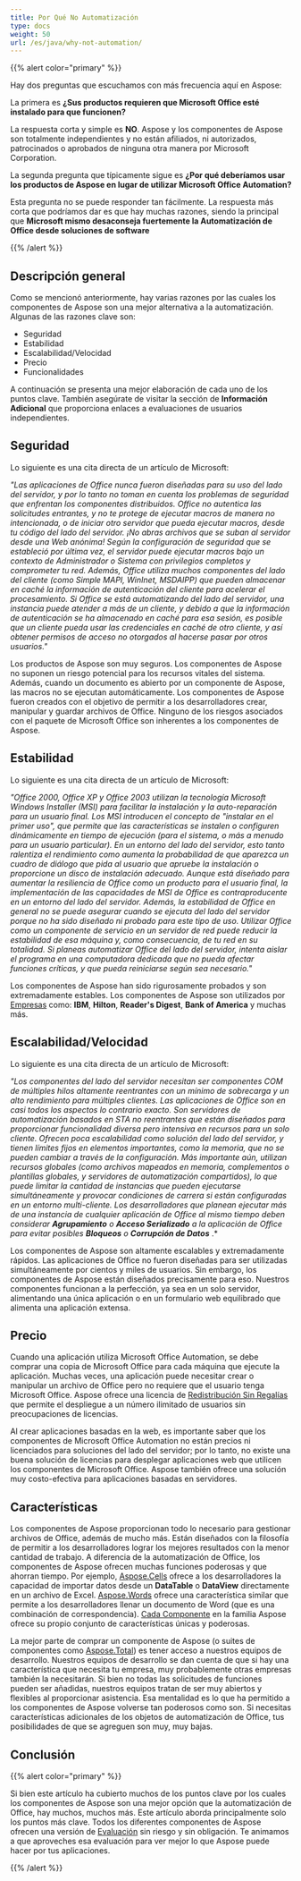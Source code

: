 ```yaml
---
title: Por Qué No Automatización
type: docs
weight: 50
url: /es/java/why-not-automation/
---
```


{{% alert color="primary" %}} 

Hay dos preguntas que escuchamos con más frecuencia aquí en Aspose: 

La primera es **¿Sus productos requieren que Microsoft Office esté instalado para que funcionen?** 

La respuesta corta y simple es **NO**. Aspose y los componentes de Aspose son totalmente independientes y no están afiliados, ni autorizados, patrocinados o aprobados de ninguna otra manera por Microsoft Corporation. 

La segunda pregunta que típicamente sigue es **¿Por qué deberíamos usar los productos de Aspose en lugar de utilizar Microsoft Office Automation?** 

Esta pregunta no se puede responder tan fácilmente. La respuesta más corta que podríamos dar es que hay muchas razones, siendo la principal que **Microsoft mismo desaconseja fuertemente la Automatización de Office desde soluciones de software** 

{{% /alert %}} 
## **Descripción general**
Como se mencionó anteriormente, hay varias razones por las cuales los componentes de Aspose son una mejor alternativa a la automatización. Algunas de las razones clave son: 

- Seguridad
- Estabilidad
- Escalabilidad/Velocidad
- Precio
- Funcionalidades

A continuación se presenta una mejor elaboración de cada uno de los puntos clave. También asegúrate de visitar la sección de **Información Adicional** que proporciona enlaces a evaluaciones de usuarios independientes. 
## **Seguridad**
Lo siguiente es una cita directa de un artículo de Microsoft: 

*"Las aplicaciones de Office nunca fueron diseñadas para su uso del lado del servidor, y por lo tanto no toman en cuenta los problemas de seguridad que enfrentan los componentes distribuidos. Office no autentica las solicitudes entrantes, y no te protege de ejecutar macros de manera no intencionada, o de iniciar otro servidor que pueda ejecutar macros, desde tu código del lado del servidor. ¡No abras archivos que se suban al servidor desde una Web anónima! Según la configuración de seguridad que se estableció por última vez, el servidor puede ejecutar macros bajo un contexto de Administrador o Sistema con privilegios completos y comprometer tu red. Además, Office utiliza muchos componentes del lado del cliente (como Simple MAPI, WinInet, MSDAIPP) que pueden almacenar en caché la información de autenticación del cliente para acelerar el procesamiento. Si Office se está automatizando del lado del servidor, una instancia puede atender a más de un cliente, y debido a que la información de autenticación se ha almacenado en caché para esa sesión, es posible que un cliente pueda usar las credenciales en caché de otro cliente, y así obtener permisos de acceso no otorgados al hacerse pasar por otros usuarios."* 

Los productos de Aspose son muy seguros. Los componentes de Aspose no suponen un riesgo potencial para los recursos vitales del sistema. Además, cuando un documento es abierto por un componente de Aspose, las macros no se ejecutan automáticamente. Los componentes de Aspose fueron creados con el objetivo de permitir a los desarrolladores crear, manipular y guardar archivos de Office. Ninguno de los riesgos asociados con el paquete de Microsoft Office son inherentes a los componentes de Aspose. 
## **Estabilidad**
Lo siguiente es una cita directa de un artículo de Microsoft: 

*"Office 2000, Office XP y Office 2003 utilizan la tecnología Microsoft Windows Installer (MSI) para facilitar la instalación y la auto-reparación para un usuario final. Los MSI introducen el concepto de "instalar en el primer uso", que permite que las características se instalen o configuren dinámicamente en tiempo de ejecución (para el sistema, o más a menudo para un usuario particular). En un entorno del lado del servidor, esto tanto ralentiza el rendimiento como aumenta la probabilidad de que aparezca un cuadro de diálogo que pida al usuario que apruebe la instalación o proporcione un disco de instalación adecuado. Aunque está diseñado para aumentar la resiliencia de Office como un producto para el usuario final, la implementación de las capacidades de MSI de Office es contraproducente en un entorno del lado del servidor. Además, la estabilidad de Office en general no se puede asegurar cuando se ejecuta del lado del servidor porque no ha sido diseñado ni probado para este tipo de uso. Utilizar Office como un componente de servicio en un servidor de red puede reducir la estabilidad de esa máquina y, como consecuencia, de tu red en su totalidad. Si planeas automatizar Office del lado del servidor, intenta aislar el programa en una computadora dedicada que no pueda afectar funciones críticas, y que pueda reiniciarse según sea necesario."* 

Los componentes de Aspose han sido rigurosamente probados y son extremadamente estables. Los componentes de Aspose son utilizados por [Empresas](https://about.aspose.com/customers) como: **IBM**, **Hilton**, **Reader's Digest**, **Bank of America** y muchas más. 
## **Escalabilidad/Velocidad**
Lo siguiente es una cita directa de un artículo de Microsoft: 

*"Los componentes del lado del servidor necesitan ser componentes COM de múltiples hilos altamente reentrantes con un mínimo de sobrecarga y un alto rendimiento para múltiples clientes. Las aplicaciones de Office son en casi todos los aspectos lo contrario exacto. Son servidores de automatización basados en STA no reentrantes que están diseñados para proporcionar funcionalidad diversa pero intensiva en recursos para un solo cliente. Ofrecen poca escalabilidad como solución del lado del servidor, y tienen límites fijos en elementos importantes, como la memoria, que no se pueden cambiar a través de la configuración. Más importante aún, utilizan recursos globales (como archivos mapeados en memoria, complementos o plantillas globales, y servidores de automatización compartidos), lo que puede limitar la cantidad de instancias que pueden ejecutarse simultáneamente y provocar condiciones de carrera si están configuradas en un entorno multi-cliente. Los desarrolladores que planean ejecutar más de una instancia de cualquier aplicación de Office al mismo tiempo deben considerar* ***Agrupamiento*** *o* ***Acceso Serializado*** *a la aplicación de Office para evitar posibles* ***Bloqueos*** *o* ***Corrupción de Datos*** .* 

Los componentes de Aspose son altamente escalables y extremadamente rápidos. Las aplicaciones de Office no fueron diseñadas para ser utilizadas simultáneamente por cientos y miles de usuarios. Sin embargo, los componentes de Aspose están diseñados precisamente para eso. Nuestros componentes funcionan a la perfección, ya sea en un solo servidor, alimentando una única aplicación o en un formulario web equilibrado que alimenta una aplicación extensa. 
## **Precio**
Cuando una aplicación utiliza Microsoft Office Automation, se debe comprar una copia de Microsoft Office para cada máquina que ejecute la aplicación. Muchas veces, una aplicación puede necesitar crear o manipular un archivo de Office pero no requiere que el usuario tenga Microsoft Office. Aspose ofrece una licencia de [Redistribución Sin Regalías](https://purchase.aspose.com/) que permite el despliegue a un número ilimitado de usuarios sin preocupaciones de licencias. 

Al crear aplicaciones basadas en la web, es importante saber que los componentes de Microsoft Office Automation no están precios ni licenciados para soluciones del lado del servidor; por lo tanto, no existe una buena solución de licencias para desplegar aplicaciones web que utilicen los componentes de Microsoft Office. Aspose también ofrece una solución muy costo-efectiva para aplicaciones basadas en servidores. 
## **Características**
Los componentes de Aspose proporcionan todo lo necesario para gestionar archivos de Office, además de mucho más. Están diseñados con la filosofía de permitir a los desarrolladores lograr los mejores resultados con la menor cantidad de trabajo. A diferencia de la automatización de Office, los componentes de Aspose ofrecen muchas funciones poderosas y que ahorran tiempo. Por ejemplo, [Aspose.Cells](https://products.aspose.com/cells/java/) ofrece a los desarrolladores la capacidad de importar datos desde un **DataTable** o **DataView** directamente en un archivo de Excel. [Aspose.Words](https://products.aspose.com/words/java/) ofrece una característica similar que permite a los desarrolladores llenar un documento de Word (que es una combinación de correspondencia). [Cada Componente](https://products.aspose.com/total/java/) en la familia Aspose ofrece su propio conjunto de características únicas y poderosas. 

La mejor parte de comprar un componente de Aspose (o suites de componentes como [Aspose.Total](https://products.aspose.com/total/java/)) es tener acceso a nuestros equipos de desarrollo. Nuestros equipos de desarrollo se dan cuenta de que si hay una característica que necesita tu empresa, muy probablemente otras empresas también la necesitarán. Si bien no todas las solicitudes de funciones pueden ser añadidas, nuestros equipos tratan de ser muy abiertos y flexibles al proporcionar asistencia. Esa mentalidad es lo que ha permitido a los componentes de Aspose volverse tan poderosos como son. Si necesitas características adicionales de los objetos de automatización de Office, tus posibilidades de que se agreguen son muy, muy bajas. 
## **Conclusión**
{{% alert color="primary" %}} 

Si bien este artículo ha cubierto muchos de los puntos clave por los cuales los componentes de Aspose son una mejor opción que la automatización de Office, hay muchos, muchos más. Este artículo aborda principalmente solo los puntos más clave. Todos los diferentes componentes de Aspose ofrecen una versión de [Evaluación](https://downloads.aspose.com/slides/java) sin riesgo y sin obligación. Te animamos a que aproveches esa evaluación para ver mejor lo que Aspose puede hacer por tus aplicaciones. 

{{% /alert %}} 